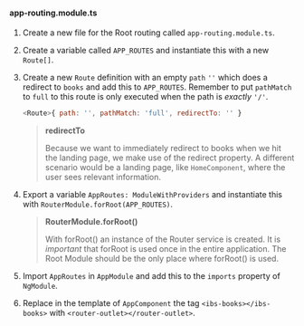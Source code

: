 #### app-routing.module.ts

1. Create a new file for the Root routing called `app-routing.module.ts`.

2. Create a variable called `APP_ROUTES` and instantiate this with a new `Route[]`.

3. Create a new `Route` definition with an empty `path` `''` which does a redirect to `books` and add this to `APP_ROUTES`. 
    Remember to put `pathMatch` to `full` to this route is only executed when the path is *exactly* `'/'`.

    ```javascript
    <Route>{ path: '', pathMatch: 'full', redirectTo: '' }
    ```

    > **redirectTo**
    >
    > Because we want to immediately redirect to books when we hit the landing page, we make use of the redirect property.
    > A different scenario would be a landing page, like `HomeComponent`, where the user sees relevant information.

4. Export a variable `AppRoutes: ModuleWithProviders` and instantiate this with `RouterModule.forRoot(APP_ROUTES)`.
    > **RouterModule.forRoot()**
    >
    > With forRoot() an instance of the Router service is created. It is *important* that forRoot is used once in the entire application.
    > The Root Module should be the only place where forRoot() is used.

6. Import `AppRoutes` in `AppModule` and add this to the `imports` property of `NgModule`.

7. Replace in the template of `AppComponent` the tag `<ibs-books></ibs-books>` with `<router-outlet></router-outlet>`.
